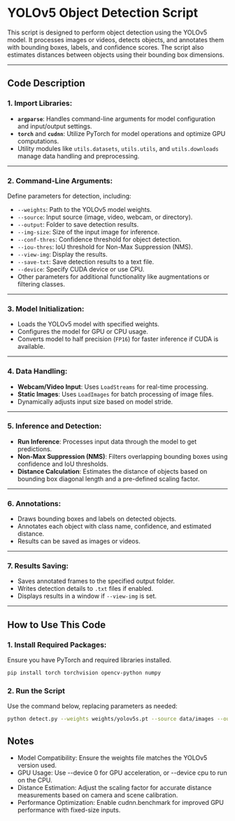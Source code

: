 # YOLOv5 Object Detection Script

This script is designed to perform object detection using the YOLOv5 model. It processes images or videos, detects objects, and annotates them with bounding boxes, labels, and confidence scores. The script also estimates distances between objects using their bounding box dimensions.

---

## Code Description

### 1. **Import Libraries**:
   - **`argparse`**: Handles command-line arguments for model configuration and input/output settings.
   - **`torch`** and **`cudnn`**: Utilize PyTorch for model operations and optimize GPU computations.
   - Utility modules like `utils.datasets`, `utils.utils`, and `utils.downloads` manage data handling and preprocessing.

---

### 2. **Command-Line Arguments**:
   Define parameters for detection, including:
   - `--weights`: Path to the YOLOv5 model weights.
   - `--source`: Input source (image, video, webcam, or directory).
   - `--output`: Folder to save detection results.
   - `--img-size`: Size of the input image for inference.
   - `--conf-thres`: Confidence threshold for object detection.
   - `--iou-thres`: IoU threshold for Non-Max Suppression (NMS).
   - `--view-img`: Display the results.
   - `--save-txt`: Save detection results to a text file.
   - `--device`: Specify CUDA device or use CPU.
   - Other parameters for additional functionality like augmentations or filtering classes.

---

### 3. **Model Initialization**:
   - Loads the YOLOv5 model with specified weights.
   - Configures the model for GPU or CPU usage.
   - Converts model to half precision (`FP16`) for faster inference if CUDA is available.

---

### 4. **Data Handling**:
   - **Webcam/Video Input**: Uses `LoadStreams` for real-time processing.
   - **Static Images**: Uses `LoadImages` for batch processing of image files.
   - Dynamically adjusts input size based on model stride.

---

### 5. **Inference and Detection**:
   - **Run Inference**: Processes input data through the model to get predictions.
   - **Non-Max Suppression (NMS)**: Filters overlapping bounding boxes using confidence and IoU thresholds.
   - **Distance Calculation**: Estimates the distance of objects based on bounding box diagonal length and a pre-defined scaling factor.

---

### 6. **Annotations**:
   - Draws bounding boxes and labels on detected objects.
   - Annotates each object with class name, confidence, and estimated distance.
   - Results can be saved as images or videos.

---

### 7. **Results Saving**:
   - Saves annotated frames to the specified output folder.
   - Writes detection details to `.txt` files if enabled.
   - Displays results in a window if `--view-img` is set.

---

## How to Use This Code


### 1. Install Required Packages: 
   Ensure you have PyTorch and required libraries installed.
   ```bash
   pip install torch torchvision opencv-python numpy
   ```

### 2. Run the Script

Use the command below, replacing parameters as needed:

   ```bash
python detect.py --weights weights/yolov5s.pt --source data/images --output results --img-size 640
   ```

## Notes

- Model Compatibility: Ensure the weights file matches the YOLOv5 version used.
- GPU Usage: Use --device 0 for GPU acceleration, or --device cpu to run on the CPU.
- Distance Estimation: Adjust the scaling factor for accurate distance measurements based on camera and scene calibration.
- Performance Optimization: Enable cudnn.benchmark for improved GPU performance with fixed-size inputs.